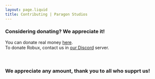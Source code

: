 ```yaml
---
layout: page.liquid
title: Contributing | Paragon Studios
---
```


### Considering donating? We appreciate it!

You can donate real money [here](https://pay.paragon-studios.xyz).<br>
To donate Robux, contact us in [our Discord](https://discord.gg/7Up7E66yZZ) server.
<br><br><br>

### We appreciate any amount, thank you to all who supprt us!
